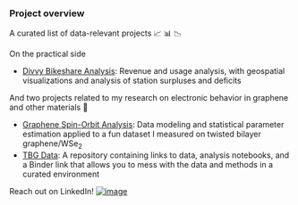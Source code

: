 ### Project overview

A curated list of data-relevant projects 📈 📊 📉

On the practical side
- [Divvy Bikeshare Analysis](https://github.com/RMpolski/Divvy-Rideshare-Analysis): Revenue and usage analysis, with geospatial visualizations and analysis of station surpluses and deficits

And two projects related to my research on electronic behavior in graphene and other materials 💎
- [Graphene Spin-Orbit Analysis](https://github.com/RMpolski/Graphene-Spin-Orbit-Analysis): Data modeling and statistical parameter estimation applied to a fun dataset I measured on twisted bilayer graphene/WSe<sub>2</sub>
- [TBG Data](https://github.com/RMpolski/TBG_Data): A repository containing links to data, analysis notebooks, and a Binder link that allows you to mess with the data and methods in a curated environment

Reach out on LinkedIn! [![image](https://img.shields.io/badge/LinkedIn-0077B5?style=for-the-badge&logo=linkedin&logoColor=white)](https://www.linkedin.com/in/robert-polski-ph-d-6859517b/)
